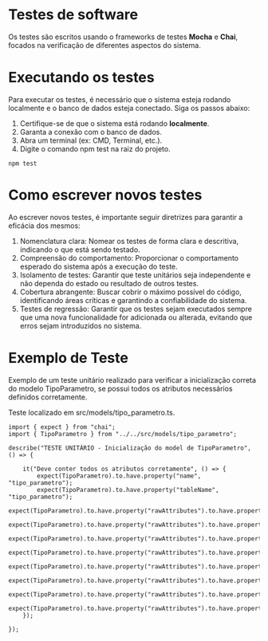 # Testes de software

Os testes são escritos usando o frameworks de testes **Mocha** e **Chai**, focados na verificação de diferentes aspectos do sistema.

# Executando os testes

Para executar os testes, é necessário que o sistema esteja rodando localmente e o banco de dados esteja conectado. Siga os passos abaixo:

1. Certifique-se de que o sistema está rodando **localmente**.
2. Garanta a conexão com o banco de dados.
3. Abra um terminal (ex: CMD, Terminal, etc.).
3. Digite o comando npm test na raiz do projeto.

```
npm test
```

# Como escrever novos testes

Ao escrever novos testes, é importante seguir diretrizes para garantir a eficácia dos mesmos:

1. Nomenclatura clara: Nomear os testes de forma clara e descritiva, indicando o que está sendo testado.
2. Compreensão do comportamento: Proporcionar o comportamento esperado do sistema após a execução do teste.
3. Isolamento de testes: Garantir que teste unitários seja independente e não dependa do estado ou resultado de outros testes.
4. Cobertura abrangente: Buscar cobrir o máximo possível do código, identificando áreas críticas e garantindo a confiabilidade do sistema.
5. Testes de regressão: Garantir que os testes sejam executados sempre que uma nova funcionalidade for adicionada ou alterada, evitando que erros sejam introduzidos no sistema.

# Exemplo de Teste

Exemplo de um teste unitário realizado para verificar a inicialização correta do modelo TipoParametro, se possui todos os atributos necessários definidos corretamente.

Teste localizado em src/models/tipo_parametro.ts.

```
import { expect } from "chai"; 
import { TipoParametro } from "../../src/models/tipo_parametro"; 

describe("TESTE UNITÁRIO - Inicialização do model de TipoParametro", () => {

    it("Deve conter todos os atributos corretamente", () => {
        expect(TipoParametro).to.have.property("name", "tipo_parametro");
        expect(TipoParametro).to.have.property("tableName", "tipo_parametro");
        expect(TipoParametro).to.have.property("rawAttributes").to.have.property("id_tipo_parametro");
        expect(TipoParametro).to.have.property("rawAttributes").to.have.property("nome");
        expect(TipoParametro).to.have.property("rawAttributes").to.have.property("unidade");
        expect(TipoParametro).to.have.property("rawAttributes").to.have.property("descricao");
        expect(TipoParametro).to.have.property("rawAttributes").to.have.property("json");
        expect(TipoParametro).to.have.property("rawAttributes").to.have.property("fator");
        expect(TipoParametro).to.have.property("rawAttributes").to.have.property("offset");
        expect(TipoParametro).to.have.property("rawAttributes").to.have.property("cadastro");
    });

}); 
```